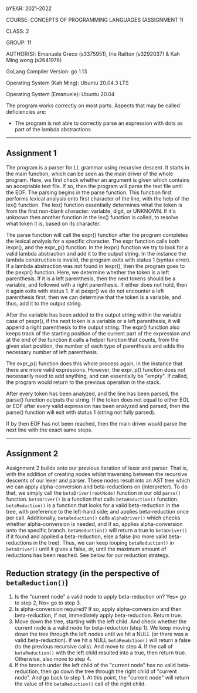 bYEAR: 2021-2022

COURSE: CONCEPTS OF PROGRAMMING LANGUAGES (ASSIGNMENT 1)

CLASS: 2

GROUP: 11

AUTHOR(S): Emanuele Greco (s3375951), Irie Railton (s3292037) & Kah Ming wong (s2641976)



GoLang Compiler Version: go 1.13

Operating System (Kah Ming): Ubuntu 20.04.3 LTS

Operating System (Emanuele): Ubuntu 20.04


The program works correctly on most parts. Aspects that may be called deficiencies are:
- The program is not able to correctly parse an expression with dots as part of the lambda abstractions

______________________________________________________________________________________________________________________________________________
## Assignment 1

The program is a parser for LL grammar using recursive descent. It starts in the main function, which can be seen as the main driver of the whole program. Here, we first check whether an argument is given which contains an acceptable text file. If so, then the program will parse the text file until the EOF. The parsing begins in the parse function. This function first performs lexical analysis onto first character of the line, with the help of the lex() function. The lex() function essentially determines what the token is from the first non-blank character: variable, digit, or UNKNOWN. If it's unknown then another function in the lex() function is called, to resolve what token it is, based on its character. 

The parse function will call the expr() function after the program completes the lexical analysis for a specific character. The expr function calls both lexpr(), and the expr_p() function. In the lexpr() function we try to look for a valid lambda abstraction and add it to the output string. In the instance the lambda construction is invalid, the program exits with status 1 (syntax error). If a lambda abstraction was not found in lexpr(), then the program goes to the pexpr() function. Here, we determine whether the token is a left parenthesis. If it is a left parenthesis, then the next tokens should be a variable, and followed with a right parenthesis. If either does not hold, then it again exits with status 1. If at pexpr() we do not encounter a left parenthesis first, then we can determine that the token is a variable, and thus, add it to the output string.

After the variable has been added to the output string within the variable case of pexpr(), if the next token is a variable or a left parenthesis, it will append a right parenthesis to the output string. The expr() function also keeps track of the starting position of the current part of the expression and at the end of the function it calls a helper function that counts, from the given start position, the number of each type of parenthesis and adds the necessary number of left parenthesis.

The expr_p() function does this whole process again, in the instance that there are more valid expressions. However, the expr_p() function does not necessarily need to add anything, and can essentially be "empty". If called, the program would return to the previous operation in the stack.

After every token has been analyzed, and the line has been parsed, the parse() function outputs the string. If the token does not equal to either EOL or EOF after every valid expression has been analyzed and parsed, then the parse() function will exit with status 1 (string not fully parsed). 

If by then EOF has not been reached, then the main driver would parse the next line with the exact same steps.


______________________________________________________________________________________________________________________________________________
## Assignment 2

Assignment 2 builds onto our previous iteration of lexer and parser. That is, with the addition of creating nodes whilst traversing between the recursive descents of our lexer and parser. These nodes result into an AST tree which we can apply alpha-conversion and beta-reductions on (interpreter). To do that, we simply call the `betaDriver(rootNode)` function in our old `parse()` function. `betaDriver()` is a function that calls `betaReduction()` function. `betaReduction()` is a function that looks for a valid beta-reduction in the tree, with preference to the left-hand side; and applies beta-reduction once per call. Additionally, `betaReduction()` calls `alphaDriver()` which checks whether alpha-conversion is needed, and if so, applies alpha-conversion onto the specific branch. `betaReduction()` will return a true to `betaDriver()` if it found and applied a beta-reduction, else a false (no more valid beta-reductions in the tree). Thus, we can keep looping `betaReduction()` in `betaDriver()` until it gives a false, or, until the maximum amount of reductions has been reached. See below for our reduction strategy.

## Reduction strategy (in the perspective of `betaReduction()`)

1. Is the "current node" a valid node to apply beta-reduction on? Yes= go to step 2, No= go to step 3.
2. Is alpha-conversion required? If so, apply alpha-conversion and then beta-reduction, if not, immediately apply beta-reduction. Return true.
3. Move down the tree, starting with the left child. And check whether the current node is a valid node for beta-reduction (step 1). We keep moving down the tree through the left nodes until we hit a NULL (or there was a valid beta-reduction). If we hit a NULL `betaReudction()` will return a false (to the previous recursive calls). And move to step 4. If the call of `betaReduction()` with the left child resulted into a true, then return true. Otherwise, also move to step 4.
4. If the branch under the left child of the "current node" has no valid beta-reduction, then go down the tree through the right child of "current node". And go back to step 1. At this point, the "current node" will return the value of the `betaReduction()` call of the right child.
